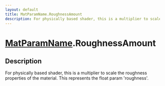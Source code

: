 ```yaml
---
layout: default
title: MatParamName.RoughnessAmount
description: For physically based shader, this is a multiplier to scale the roughness properties of the material. This represents the float param 'roughness'.
---
```

# [MatParamName]({{site.url}}/Pages/Reference/MatParamName.html).RoughnessAmount

## Description
For physically based shader, this is a multiplier to scale the roughness
properties of the material.
This represents the float param 'roughness'.

